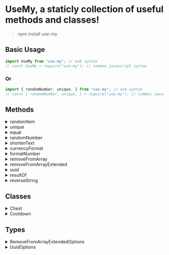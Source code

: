 # UseMy, a staticly collection of useful methods and classes!

> npm install use-my

## Basic Usage
```javascript
import UseMy from "use-my"; // es6 syntax
// const UseMy = require("use-my"); // common javascript syntax
```

### Or
```javascript
import { randomNumber, unique, } from "use-my"; // es6 syntax
// const { randomNumber, unique, } = require("use-my"); // common javascript syntax
```

## Methods
<details>
<summary>randomItem</summary>

UseMy.**randomItem(array, limit, unique)**

| argument |      type       | optional |                                 description                                  | default |
| :------- | :-------------: | :------: | :--------------------------------------------------------------------------: | :-----: |
| array    | Array \| Object |          |                                  Any array                                   |
| limit    |     Number      |   yes    | Limit of randomly picked items, will return array of items, wheter specified |
| unique   |     Boolean     |   yes    |                Array of randomly picked items must be unique                 |         |

### Examples
```js
randomItem([1, 2, 3, 4]); // 3
randomItem([1, 2, 3, 4], 2); // [2, 3], might be [2, 2]
randomItem([1, 2, 3, 4], 2, true); // [2, 1]
randomItem({name1: "Dann", name2: "Not Dann", name3: "Always Dann"}); // ["name2", "Not Dann"], [key, value]
randomItem({name1: "Dann", name2: "Not Dann", name3: "Always Dann"}, 2); // [["name3", "Always Dann"], ["name2", "Not Dann"]]
```
</details>

<details>
<summary>unique</summary>

UseMy.**unique(array)**

| argument | type  | optional | description | default |
| :------- | :---: | :------: | :---------: | :-----: |
| array    | Array |          |  Any Array  |

### Examples
```js
unique([1, 2, 3, 3, 4, 5, 5, 6]); // [1, 2, 3, 4, 5, 6]
```
</details>

</details>

<details>
<summary>equal</summary>

UseMy.**equal(primary, secondary1, secondary2, ..., secondaryN)**

| argument  | type  | optional |            description             | default |
| :-------- | :---: | :------: | :--------------------------------: | :-----: |
| primary   |  any  |          |      Any Value to check with       |
| secondary |  any  |          | Values to check with primary value |

### Examples
```js
equal(1, 1); // true
equal(1, "1"); // 
equal(1, 1, 2, 1); // 
equal([1, 2], [1, 2], [1, 2]); // true
equal([1, 2], [2, 1]); // 
equal({name: "Vardan"}, {"name": "Vardan"}); // true
equal({name: "Vardan", age: 18}, {age: 18, "name": "Vardan"}); // true
equal({name: "Vardan", age: 18}, {age: 18, "name": "Vardan"}, {name: "Diana", age: 18}); // 
```
</details>

<details>
<summary>randomNumber</summary>

UseMy.**randomNumber(min, max, dontRound)**

| argument  |  type   | optional |                description                | default |
| :-------- | :-----: | :------: | :---------------------------------------: | :-----: |
| min       | Number  |          |          Minumum value of range           |
| max       | Number  |          |          Maximum value of range           |
| dontRound | Boolean |   yes    | Wheter the respone must be a float number |         |

### Examples
```js
randomNumber(1, 20); // **13**
randomNumber(1, 10, true); // 3.2317609836...
```
</details>

<details>
<summary>shortenText</summary>

UseMy.**shortenText(text)**

| argument |  type  | optional | description | default |
| :------- | :----: | :------: | :---------: | :-----: |
| text     | String |          |  Any Text   |


### Examples
```js
shortenText("Give me your love and I'll give you my sunshine", 10); // "Give me .."
```
</details>

<details>
<summary>currencyFormat</summary>

UseMy.**currencyFormat(number)**

| argument |  type  | optional | description | default |
| :------- | :----: | :------: | :---------: | :-----: |
| number   | Number |          | Any number  |


### Examples
```js
currencyFormat(1437); // 1.4k
currencyFormat(3133917); // 3.1M
```
</details>

<details>
<summary>formatNumber</summary>

UseMy.**formatNumber(number, locale)**

| argument |                                                                   type                                                                   | optional |    description    | default |
| :------- | :--------------------------------------------------------------------------------------------------------------------------------------: | :------: | :---------------: | :-----: |
| number   |                                                                  Number                                                                  |          |    Any number     |
| locale   | [Locale String](https://developer.mozilla.org/en-US/docs/Web/JavaScript/Reference/Global_Objects/Intl/NumberFormat/NumberFormat#locales) |   yes    | Locale of country |  en-us  |


### Examples
```js
formatNumber(12345679); // 123,456,789
formatNumber(123456789, "ru-ru"); // 123 456,789
formatNumber(123456789, "ar-EG"); // ١٢٣٤٥٦٫٧٨٩
```
</details>

<details>
<summary>removeFromArray</summary>

UseMy.**removeFromArray(array, filter)**

| argument |      type       | optional |                 description                  | default |
| :------- | :-------------: | :------: | :------------------------------------------: | :-----: |
| array    |      Array      |          |                  Any Array                   |
| filter   | any \| `#Index` |          | Element of array or index (formant `#Index`) |

### Examples
```js
removeFromArray([1, 2, 3, 4], "#2"); // [1, 2, 4];
removeFromArray(["Dann", "Gago", "Meri", "Gago"], "Gago"); // ["Dann", "Meri"]
```
</details>

<details>
<summary>removeFromArrayExtended</summary>

UseMy.**removeFromArrayExtended(array, filter)**

| argument |                               type                                | optional |                 description                  | default |
| :------- | :---------------------------------------------------------------: | :------: | :------------------------------------------: | :-----: |
| array    |                               Array                               |          |                  Any Array                   |
| filter   | [RemoveFromArrayExtendedOptions](#RemoveFromArrayExtendedOptions) |          | Element of array or index (formant `#Index`) |

### Examples
```js
removeFromArrayExtended(["Dann", "Gago", "Meri", "Gago"], {indexes: [1, 3]}); // ["Dann", "Meri"]
removeFromArrayExtended(["Dann", "Gago", "Meri", "Gago"], {elements: ["Dann", "Meri"]}); // ["Gago", "Gago"]
removeFromArrayExtended(["Dann", "Gago", "Meri", "Gago"], {elements: ["Dann"], indexes: [3]}); // ["Gago", "Meri"]
```
</details>

<details>
<summary>uuid</summary>

UseMy.**uuid(length, options)**

| argument |            type             | optional |     description     | default |
| :------- | :-------------------------: | :------: | :-----------------: | :-----: |
| length   |           Number            |          | Length of unique id |
| options  | [UuidOptions](#UuidOptions) |   yes    |   Type and Style    |

### Examples
```js
uuid(10); // "d12Lc01dsL"
uuid(10, {only: "<>?"}); // "<<>?><<>?>"
uuid(10, {letters: "only"}); // "skFqlcPOcH"
uuid(10, {letters: "only", letterType: "lowercase"}); // "skdxchqkpo", default "both"
uuid(10, {numbers: "only"}); // "3789123752"
uuid(10, {letters: "only", aditional: "@#$"}); // "FDj$dx@A#x"
```
</details>

<details>
<summary>resultOf</summary>

UseMy.**resultOf(numbers, operation)**

| argument  |           type           | optional | description | default |
| :-------- | :----------------------: | :------: | :---------: | :-----: |
| numbers   |         Number[]         |          | Any Numbers |
| operation | "*" \| "/" \| "+" \| "-" |   yes    |  Operation  |   "+"   |

### Examples
```js
resultOf([1, 2, 3]); // 6, default "+"
resultOf([1, 2, 3], "+"); // 6
resultOf([1, 2, 3], "*"); // 6
resultOf([1, 2, 3], "-"); // -4
resultOf([1, 2, 3], "/"); // 0.1666666666666667
```
</details>

</details>

<details>
<summary>reverseString</summary>

UseMy.**reverseString(text)**

| argument |  type  | optional | description | default |
| :------- | :----: | :------: | :---------: | :-----: |
| text     | String |          |  Any text   |

### Examples
```js
reverseString("Hello everyone!"); // "!enoyreve olleH"
```
</details>

## Classes

<details>
<summary>Chest</summary>

**[See File](src/Chest.ts)**

Extended **[Map](https://developer.mozilla.org/en-US/docs/Web/JavaScript/Reference/Global_Objects/Map)** for holding values
new UseMy.**Chest()**

### Usage examples

#### JavaScript

```js
const ages = new Chest();

ages.set("Dann", 18);
```

#### TypeScript

```ts
const ages = new Chest<string, number>();

ages.set("Dann", 18);

ages.set("Gago", "18"); // error
```

#### Some methods

```js
ages.first(); // first value
ages.random(); // random value
ages.delete("Dann"); // delete item
ages.setMany(age => age < 18, 18); // Setting new values after filtering
ages.has("Dann"); // Wheter there is item with spec. key
ages.hasAll("Dann", "Gago"); // Wheter there are all spec. keys
ages.hasAny("Dann", "Gago"); // Wheter there is at least one key of spec keys
```
</details>

<details>
<summary>Cooldown</summary>

**[See File](src/Cooldown.ts)**

Simple Cooldown system
new UseMy.**Cooldown(time)**

| argument |  type  | optional |          description          | default |
| :------- | :----: | :------: | :---------------------------: | :-----: |
| time     | Number |          | Cooldown time in milliseconds |


### Examples
```js
const commandLimiter = new UseMy.Cooldown(5000);

console.log(commandLimiter.isLimited(anyUser.id))
```
</details>

## Types

<details>

<summary id="RemoveFromArrayExtendedOptions">RemoveFromArrayExtendedOptions</summary>


|   key    | valueType |                 description                  |
| :------: | :-------: | :------------------------------------------: |
| indexes  | Number[]  |    Array of element indexes to be removed    |
| elements |   any[]   | Elements that, when matched, will be removed |

</details>

<details>

<summary id="UuidOptions">UuidOptions</summary>


|    key     |              valueType               |                        description                         |  example   |
| :--------: | :----------------------------------: | :--------------------------------------------------------: | :--------: |
|    only    |                String                |                 Use only these characteres                 | dj*24_cx@" |
|  numbers   |           "only" \| false            |    Use only numbers 0-9 or false for disabling numbers     |   "only    |
|  letters   |           "only" \| false            | Use only letters a-z or A-Z or false for disabling letters |   "only    |
| aditional  |                String                |                   Use aditional symbols                    |  "_^&?>"   |
| letterType | "uppercase" \| "lowercase" \| "both" |              Letter type (default is "both")               | "lowercase |

</details>